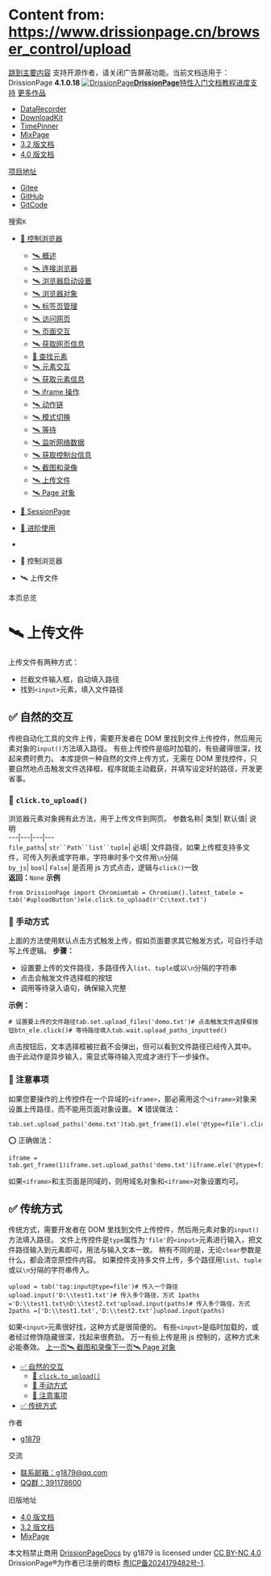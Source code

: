 # Content from: https://www.drissionpage.cn/browser_control/upload

[跳到主要内容](https://www.drissionpage.cn/browser_control/upload#__docusaurus_skipToContent_fallback)
支持开源作者，请关闭广告屏蔽功能。当前文档适用于：DrissionPage **4.1.0.18**
[![DrissionPage](https://www.drissionpage.cn/img/color_logo.png)**DrissionPage**](https://www.drissionpage.cn/)[特性](https://www.drissionpage.cn/features/4.1)[入门](https://www.drissionpage.cn/get_start/installation)[文档](https://www.drissionpage.cn/browser_control/intro)[教程](https://www.drissionpage.cn/tutorials/xingqiu)[进度](https://www.drissionpage.cn/versions/4.1.x)[支持](https://www.drissionpage.cn/support)
[更多作品](https://www.drissionpage.cn/browser_control/upload)
  * [DataRecorder](https://drissionpage.cn/DataRecorderDocs)
  * [DownloadKit](https://drissionpage.cn/DownloadKitDocs)
  * [TimePinner](https://drissionpage.cn/TimePinnerDocs)
  * [MixPage](https://drissionpage.cn/MixPageDocs)
  * [3.2 版文档](https://mall.bilibili.com/neul-next/detailuniversal/detail.html?isMerchant=1&page=detailuniversal_detail&saleType=10&itemsId=12019346&loadingShow=1&noTitleBar=1&msource=merchant_share)
  * [4.0 版文档](https://mall.bilibili.com/neul-next/detailuniversal/detail.html?isMerchant=1&page=detailuniversal_detail&saleType=10&itemsId=12020073&loadingShow=1&noTitleBar=1&msource=merchant_share)


[项目地址](https://www.drissionpage.cn/browser_control/upload)
  * [Gitee](https://gitee.com/g1879/DrissionPage)
  * [GitHub](https://github.com/g1879/DrissionPage)
  * [GitCode](https://gitcode.com/g1879/DrissionPage)


搜索`K`
  * [🚀 控制浏览器](https://www.drissionpage.cn/browser_control/upload)
    * [🛰️ 概述](https://www.drissionpage.cn/browser_control/intro)
    * [🛰️ 连接浏览器](https://www.drissionpage.cn/browser_control/connect_browser)
    * [🛰️ 浏览器启动设置](https://www.drissionpage.cn/browser_control/browser_options)
    * [🛰️ 浏览器对象](https://www.drissionpage.cn/browser_control/browser_object)
    * [🛰️ 标签页管理](https://www.drissionpage.cn/browser_control/tabs)
    * [🛰️ 访问网页](https://www.drissionpage.cn/browser_control/visit)
    * [🛰️ 页面交互](https://www.drissionpage.cn/browser_control/page_operation)
    * [🛰️ 获取网页信息](https://www.drissionpage.cn/browser_control/get_page_info)
    * [🔎 查找元素](https://www.drissionpage.cn/browser_control/upload)
    * [🛰️ 元素交互](https://www.drissionpage.cn/browser_control/ele_operation)
    * [🛰️ 获取元素信息](https://www.drissionpage.cn/browser_control/get_ele_info)
    * [🛰️ iframe 操作](https://www.drissionpage.cn/browser_control/iframe)
    * [🛰️ 动作链](https://www.drissionpage.cn/browser_control/actions)
    * [🛰️ 模式切换](https://www.drissionpage.cn/browser_control/mode_change)
    * [🛰️ 等待](https://www.drissionpage.cn/browser_control/waiting)
    * [🛰️ 监听网络数据](https://www.drissionpage.cn/browser_control/listener)
    * [🛰️ 获取控制台信息](https://www.drissionpage.cn/browser_control/console)
    * [🛰️ 截图和录像](https://www.drissionpage.cn/browser_control/screen)
    * [🛰️ 上传文件](https://www.drissionpage.cn/browser_control/upload)
    * [🛰️ Page 对象](https://www.drissionpage.cn/browser_control/pages)
  * [🛫 SessionPage](https://www.drissionpage.cn/browser_control/upload)
  * [🧰 进阶使用](https://www.drissionpage.cn/browser_control/upload)


  * [](https://www.drissionpage.cn/)
  * 🚀 控制浏览器
  * 🛰️ 上传文件


本页总览
# 🛰️ 上传文件
上传文件有两种方式：
  * 拦截文件输入框，自动填入路径
  * 找到`<input>`元素，填入文件路径


## ✅️️ 自然的交互[​](https://www.drissionpage.cn/browser_control/upload#️️-自然的交互 "✅️️ 自然的交互的直接链接")
传统自动化工具的文件上传，需要开发者在 DOM 里找到文件上传控件，然后用元素对象的`input()`方法填入路径。
有些上传控件是临时加载的，有些藏得很深，找起来费时费力。
本库提供一种自然的文件上传方式，无需在 DOM 里找控件，只要自然地点击触发文件选择框，程序就能主动截获，并填写设定好的路径，开发更省事。
### 📌 `click.to_upload()`[​](https://www.drissionpage.cn/browser_control/upload#-clickto_upload "-clickto_upload的直接链接")
浏览器元素对象拥有此方法，用于上传文件到网页。
参数名称| 类型| 默认值| 说明  
---|---|---|---  
`file_paths`| `str``Path``list``tuple`| 必填| 文件路径，如果上传框支持多文件，可传入列表或字符串，字符串时多个文件用`\n`分隔  
`by_js`| `bool`| `False`| 是否用 js 方式点击，逻辑与`click()`一致  
**返回：**`None`
**示例**
```
from DrissionPage import Chromiumtab = Chromium().latest_tabele = tab('#uploadButton')ele.click.to_upload(r'C:\text.txt')
```

### 📌 手动方式[​](https://www.drissionpage.cn/browser_control/upload#-手动方式 "📌 手动方式的直接链接")
上面的方法使用默认点击方式触发上传，假如页面要求其它触发方式，可自行手动写上传逻辑。
**步骤：**
  * 设置要上传的文件路径，多路径传入`list`、`tuple`或以`\n`分隔的字符串
  * 点击会触发文件选择框的按钮
  * 调用等待录入语句，确保输入完整


**示例：**
```
# 设置要上传的文件路径tab.set.upload_files('demo.txt')# 点击触发文件选择框按钮btn_ele.click()# 等待路径填入tab.wait.upload_paths_inputted()
```

点击按钮后，文本选择框被拦截不会弹出，但可以看到文件路径已经传入其中。
由于此动作是异步输入，需显式等待输入完成才进行下一步操作。
### 📌 注意事项[​](https://www.drissionpage.cn/browser_control/upload#-注意事项 "📌 注意事项的直接链接")
如果您要操作的上传控件在一个异域的`<iframe>`，那必需用这个`<iframe>`对象来设置上传路径，而不能用页面对象设置。
❌ 错误做法：
```
tab.set.upload_paths('demo.txt')tab.get_frame(1).ele('@type=file').click()tab.wait.upload_paths_inputted()
```

⭕ 正确做法：
```
iframe = tab.get_frame(1)iframe.set.upload_paths('demo.txt')iframe.ele('@type=file').click()iframe.wait.upload_paths_inputted()
```

如果`<iframe>`和主页面是同域的，则用域名对象和`<iframe>`对象设置均可。
## ✅️️ 传统方式[​](https://www.drissionpage.cn/browser_control/upload#️️-传统方式 "✅️️ 传统方式的直接链接")
传统方式，需要开发者在 DOM 里找到文件上传控件，然后用元素对象的`input()`方法填入路径。
文件上传控件是`type`属性为`'file'`的`<input>`元素进行输入，把文件路径输入到元素即可，用法与输入文本一致。
稍有不同的是，无论`clear`参数是什么，都会清空原控件内容。
如果控件支持多文件上传，多个路径用`list`、`tuple`或以`\n`分隔的字符串传入。
```
upload = tab('tag:input@type=file')# 传入一个路径upload.input('D:\\test1.txt')# 传入多个路径，方式 1paths ='D:\\test1.txt\nD:\\test2.txt'upload.input(paths)# 传入多个路径，方式 2paths =['D:\\test1.txt','D:\\test2.txt']upload.input(paths)
```

如果`<input>`元素很好找，这种方式是很简便的。
有些`<input>`是临时加载的，或者经过修饰隐藏很深，找起来很费劲。
万一有些上传是用 js 控制的，这种方式未必能奏效。
[上一页🛰️ 截图和录像](https://www.drissionpage.cn/browser_control/screen)[下一页🛰️ Page 对象](https://www.drissionpage.cn/browser_control/pages)
  * [✅️️ 自然的交互](https://www.drissionpage.cn/browser_control/upload#️️-自然的交互)
    * [📌 `click.to_upload()`](https://www.drissionpage.cn/browser_control/upload#-clickto_upload)
    * [📌 手动方式](https://www.drissionpage.cn/browser_control/upload#-手动方式)
    * [📌 注意事项](https://www.drissionpage.cn/browser_control/upload#-注意事项)
  * [✅️️ 传统方式](https://www.drissionpage.cn/browser_control/upload#️️-传统方式)


作者
  * [g1879](https://gitee.com/g1879)


交流
  * [联系邮箱：g1879@qq.com](https://www.drissionpage.cn/browser_control/upload)
  * [QQ群：391178600](https://www.drissionpage.cn/browser_control/upload)


旧版地址
  * [4.0 版文档](https://mall.bilibili.com/neul-next/detailuniversal/detail.html?isMerchant=1&page=detailuniversal_detail&saleType=10&itemsId=12020073&loadingShow=1&noTitleBar=1&msource=merchant_share)
  * [3.2 版文档](https://mall.bilibili.com/neul-next/detailuniversal/detail.html?isMerchant=1&page=detailuniversal_detail&saleType=10&itemsId=12019346&loadingShow=1&noTitleBar=1&msource=merchant_share)
  * [MixPage](https://DrissionPage.cn/mixpagedocs)


本文档禁止商用 [DrissionPageDocs](https://drissionpage.cn) by g1879 is licensed under [CC BY-NC 4.0](http://creativecommons.org/licenses/by-nc/4.0/?ref=chooser-v1)
DrissionPage®为作者已注册的商标 [粤ICP备2024179482号-1](https://beian.miit.gov.cn/).
